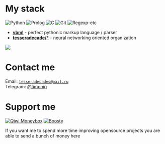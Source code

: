# My stack

![Python](https://img.shields.io/badge/-Python-blue?logo=python&logoColor=white&style=flat-square)
![Prolog](https://img.shields.io/badge/-Prolog-5F0040?logo=product-hunt&logoColor=white&style=flat-square)
![C](https://img.shields.io/badge/-C%20Language-lightgrey?logo=c&logoColor=white&style=flat-square)
![Git](https://img.shields.io/badge/-Git-black?logo=git&logoColor=white&style=flat-square)
![Regexp-etc](https://img.shields.io/badge/-Regexp%20&%20etc-36993B?logo=awesome-lists&logoColor=white&style=flat-square)

* [**vbml**](https://github.com/tesseradecade/vbml) - perfect pythonic markup language / parser
* [**tesseradecade/***](https://github.com/tesseradecade) - neural networking oriented organization

<img src="https://github-readme-stats.vercel.app/api?username=timoniq&show_icons=true&count_private=true&theme=graywhite">

# Contact me

Email: <code>tesseradecades@mail.ru</code>  
Telegram: [@timoniq](https://t.me/timoniq)  

# Support me

[![Qiwi Moneybox](https://img.shields.io/badge/-Qiwi%20Moneybox-orange?logo=qiwi&logoColor=white&style=for-the-badge)](https://qiwi.me/pirashki) [![Boosty](https://img.shields.io/badge/-Boosty-red?logoColor=white&style=for-the-badge)](https://boosty.to/timoniq)

If you want me to spend more time improving opensource projects you are able to send a bunch of money here
